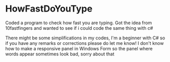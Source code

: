 # HowFastDoYouType
Coded a program to check how fast you are typing. Got the idea from 10fastfingers and wanted to see if i could code the same thing with c#

There might be some simplifications in my codes, I'm a beginner with C# so if you have any remarks or corrections please do let me know!
I don't know how to make a responsive panel in Windows Form so the panel where words appear sometimes look bad, sorry about that 
